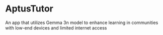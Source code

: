 # AptusTutor
An app that utilizes Gemma 3n model to enhance learning in communities with low-end devices and limited internet access
